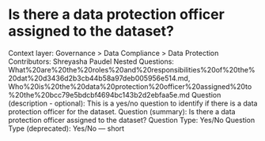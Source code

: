 # Is there a data protection officer assigned to the dataset?

Context layer: Governance > Data Compliance > Data Protection
Contributors: Shreyasha Paudel
Nested Questions: What%20are%20the%20roles%20and%20responsibilities%20of%20the%20dat%20d3436d2b3cb44b58a97deb005956e514.md, Who%20is%20the%20data%20protection%20officer%20assigned%20to%20the%20bcc79e5bdcbf4694bc143b2d2ebfaa5e.md
Question (description - optional): This is a yes/no question to identify if there is a data protection officer for the dataset. 
Question (summary): Is there a data protection officer assigned to the dataset? 
Question Type: Yes/No
Question Type (deprecated): Yes/No — short